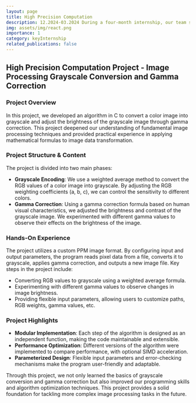 ```yaml
---
layout: page
title: High Precision Computation
description: 12.2024-03.2024 During a four-month internship, our team successfully reimplement gamma correction algorithm using C.
img: assets/img/react.png
importance: 1
category: keyInternship
related_publications: false
---
```


## High Precision Computation Project - Image Processing Grayscale Conversion and Gamma Correction

### Project Overview

In this project, we developed an algorithm in C to convert a color image into grayscale and adjust the brightness of the grayscale image through gamma correction. This project deepened our understanding of fundamental image processing techniques and provided practical experience in applying mathematical formulas to image data transformation.

### Project Structure & Content

The project is divided into two main phases:

- **Grayscale Encoding**: We use a weighted average method to convert the RGB values of a color image into grayscale. By adjusting the RGB weighting coefficients (a, b, c), we can control the sensitivity to different colors.
- **Gamma Correction**: Using a gamma correction formula based on human visual characteristics, we adjusted the brightness and contrast of the grayscale image. We experimented with different gamma values to observe their effects on the brightness of the image.

### Hands-On Experience

The project utilizes a custom PPM image format. By configuring input and output parameters, the program reads pixel data from a file, converts it to grayscale, applies gamma correction, and outputs a new image file. Key steps in the project include:

- Converting RGB values to grayscale using a weighted average formula.
- Experimenting with different gamma values to observe changes in image brightness.
- Providing flexible input parameters, allowing users to customize paths, RGB weights, gamma values, etc.

### Project Highlights

- **Modular Implementation**: Each step of the algorithm is designed as an independent function, making the code maintainable and extensible.
- **Performance Optimization**: Different versions of the algorithm were implemented to compare performance, with optional SIMD acceleration.
- **Parameterized Design**: Flexible input parameters and error-checking mechanisms make the program user-friendly and adaptable.

Through this project, we not only learned the basics of grayscale conversion and gamma correction but also improved our programming skills and algorithm optimization techniques. This project provides a solid foundation for tackling more complex image processing tasks in the future.
